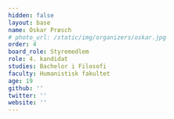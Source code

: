 ```yaml
---
hidden: false
layout: base
name: Oskar Prøsch
# photo_url: /static/img/organizers/oskar.jpg
order: 4
board_role: Styremedlem
role: 4. kandidat
studies: Bachelor i Filosofi
faculty: Humanistisk fakultet
age: 19
github: ''
twitter: ''
website: ''
---
```

